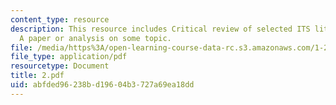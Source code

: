 ```yaml
---
content_type: resource
description: This resource includes Critical review of selected ITS literature, and
  A paper or analysis on some topic.
file: /media/https%3A/open-learning-course-data-rc.s3.amazonaws.com/1-212j-an-introduction-to-intelligent-transportation-systems-spring-2005/abfded96238bd19604b3727a69ea18dd_2.pdf
file_type: application/pdf
resourcetype: Document
title: 2.pdf
uid: abfded96-238b-d196-04b3-727a69ea18dd
---
```

